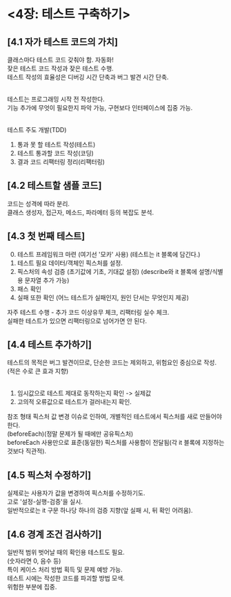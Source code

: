 # <4장: 테스트 구축하기>

## [4.1 자가 테스트 코드의 가치]

클래스마다 테스트 코드 갖춰야 함. 자동화!<br/>
잦은 테스트 코드 작성과 잦은 테스트 수행.<br/>
테스트 작성의 효율성은 디버깅 시간 단축과 버그 발견 시간 단축.<br/><br/>

테스트는 프로그래밍 시작 전 작성한다.<br/>
기능 추가에 무엇이 필요한지 파악 가능, 구현보다 인터페이스에 집중 가능.<br/><br/>

테스트 주도 개발(TDD)<br/>
1. 통과 못 할 테스트 작성(테스트)
2. 테스트 통과할 코드 작성(코딩)
3. 결과 코드 리팩터링 정리(리팩터링)

## [4.2 테스트할  샘플 코드]

코드는 성격에 따라 분리.<br/>
클래스 생성자, 접근자, 메소드, 파라메터 등의 복잡도 분석.<br/>

## [4.3 첫 번째 테스트]

0. 테스트 프레임워크 마련 (여기선 '모카' 사용)
(테스트는 it 블록에 담긴다.)
1. 테스트 필요 데이터/객체인 픽스처를 설정.
2. 픽스처의 속성 검증 (초기값에 기초, 기대값 설정)
(describe와 it 블록에 설명/식별용 문자열 추가 가능)
3. 패스 확인
4. 실패 또한 확인 (어느 테스트가 실패인지, 원인 단서는 무엇인지 제공)

자주 테스트 수행 - 추가 코드 이상유무 체크, 리팩터링 실수 체크.<br/>
실패한 테스트가 있으면 리팩터링으로 넘어가면 안 된다.<br/>

## [4.4 테스트 추가하기]

테스트의 목적은 버그 발견이므로,
단순한 코드는 제외하고, 위험요인 중심으로 작성.<br/>
(적은 수로 큰 효과 지향)<br/><br/>

1. 임시값으로 테스트 제대로 동작하는지 확인 -> 실제값
2. 고의적 오류값으로 테스트가 걸러내는지 확인.

참조 형태 픽스처 값 변경 이슈로 인하여, 개별적인 테스트에서 픽스처를 새로 만들어야 한다.<br/>
(beforeEach)(정말 문제가 될 때에만 공유픽스처)<br/>
beforeEach 사용만으로 표준(동일한) 픽스처를 사용함이 전달됨(각 it 블록에 지정하는 것보다 직관적).<br/>

## [4.5 픽스처 수정하기]

실제로는 사용자가 값을 변경하여 픽스처를 수정하기도.<br/>
고로 '설정-실행-검증'을 실시.<br/>
일반적으로는 it 구문 하나당 하나의 검증 지향(앞 실패 시, 뒤 확인 어려움).<br/>

## [4.6 경계 조건 검사하기]

일반적 범위 벗어날 때의 확인용 테스트도 필요.<br/>
(숫자라면 0, 음수 등)<br/>
특이 케이스 처리 방법 획득 및 문제 예방 가능.<br/>
테스트 시에는 작성한 코드를 파괴할 방법 모색.<br/>
위험한 부분에 집중.<br/>
